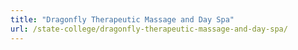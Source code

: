 ```yaml
---
title: "Dragonfly Therapeutic Massage and Day Spa"
url: /state-college/dragonfly-therapeutic-massage-and-day-spa/
---
```


